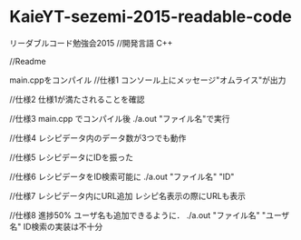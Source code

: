 # KaieYT-sezemi-2015-readable-code
リーダブルコード勉強会2015
//開発言語
C++

//Readme

main.cppをコンパイル
//仕様1
コンソール上にメッセージ"オムライス"が出力

//仕様2
仕様1が満たされることを確認

//仕様3
main.cpp でコンパイル後
./a.out "ファイル名"で実行

//仕様4
レシピデータ内のデータ数が3つでも動作

//仕様5
レシピデータにIDを振った

//仕様6
レシピデータをID検索可能に
./a.out "ファイル名" "ID"

//仕様7
レシピデータ内にURL追加
レシピ名表示の際にURLも表示

//仕様8
進捗50%
ユーザ名も追加できるように．
./a.out "ファイル名" "ユーザ名"
ID検索の実装は不十分

